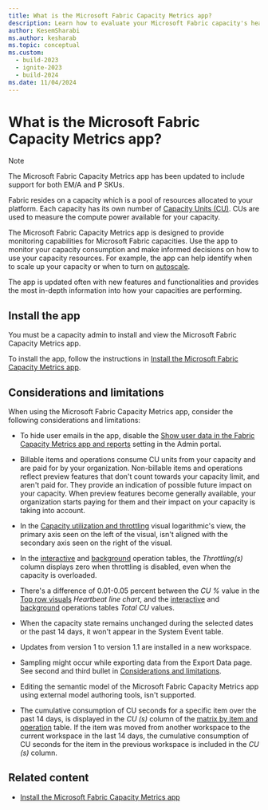 ```yaml
---
title: What is the Microsoft Fabric Capacity Metrics app?
description: Learn how to evaluate your Microsoft Fabric capacity's health, by reading the metrics app.
author: KesemSharabi
ms.author: kesharab
ms.topic: conceptual
ms.custom:
  - build-2023
  - ignite-2023
  - build-2024
ms.date: 11/04/2024
---
```


# What is the Microsoft Fabric Capacity Metrics app?

>[!NOTE]
>The Microsoft Fabric Capacity Metrics app has been updated to include support for both EM/A and P SKUs.

Fabric resides on a capacity which is a pool of resources allocated to your platform. Each capacity has its own number of [Capacity Units (CU)](licenses.md). CUs are used to measure the compute power available for your capacity.

The Microsoft Fabric Capacity Metrics app is designed to provide monitoring capabilities for Microsoft Fabric capacities. Use the app to monitor your capacity consumption and make informed decisions on how to use your capacity resources. For example, the app can help identify when to scale up your capacity or when to turn on [autoscale](/power-bi/enterprise/service-premium-auto-scale).

The app is updated often with new features and functionalities and provides the most in-depth information into how your capacities are performing.

## Install the app

You must be a capacity admin to install and view the Microsoft Fabric Capacity Metrics app.

To install the app, follow the instructions in [Install the Microsoft Fabric Capacity Metrics app](metrics-app-install.md).

## Considerations and limitations

When using the Microsoft Fabric Capacity Metrics app, consider the following considerations and limitations:

* To hide user emails in the app, disable the [Show user data in the Fabric Capacity Metrics app and reports](../admin/service-admin-portal-audit-usage.md#show-user-data-in-the-fabric-capacity-metrics-app-and-reports) setting in the Admin portal.

* Billable items and operations consume CU units from your capacity and are paid for by your organization. Non-billable items and operations reflect preview features that don't count towards your capacity limit, and aren't paid for. They provide an indication of possible future impact on your capacity. When preview features become generally available, your organization starts paying for them and their impact on your capacity is taking into account.

* In the [Capacity utilization and throttling](metrics-app-compute-page.md#capacity-utilization-and-throttling) visual logarithmic's view, the primary axis seen on the left of the visual, isn't aligned with the secondary axis seen on the right of the visual.

* In the [interactive](metrics-app-timepoint-page.md#interactive-operations-for-timerange) and [background](metrics-app-timepoint-page.md#background-operations-for-timerange) operation tables, the *Throttling(s)* column displays zero when throttling is disabled, even when the capacity is overloaded.

* There's a difference of 0.01-0.05 percent between the *CU %* value in the [Top row visuals](metrics-app-timepoint-page.md#top-row-visuals) *Heartbeat line chart*, and the [interactive](metrics-app-timepoint-page.md#interactive-operations-for-timerange) and [background](metrics-app-timepoint-page.md#background-operations-for-timerange) operations tables *Total CU* values.

* When the capacity state remains unchanged during the selected dates or the past 14 days, it won't appear in the System Event table.

* Updates from version 1 to version 1.1 are installed in a new workspace.

* Sampling might occur while exporting data from the Export Data page. See second and third bullet in [Considerations and limitations](/power-bi/visuals/power-bi-visualization-export-data?tabs=powerbi-desktop#considerations-and-limitations).

* Editing the semantic model of the Microsoft Fabric Capacity Metrics app using external model authoring tools, isn't supported.

* The cumulative consumption of CU seconds for a specific item over the past 14 days, is displayed in the *CU (s)* column of the [matrix by item and operation](metrics-app-compute-page.md#matrix-by-item-and-operation) table. If the item was moved from another workspace to the current workspace in the last 14 days, the cumulative consumption of CU seconds for the item in the previous workspace is included in the *CU (s)* column.

## Related content

- [Install the Microsoft Fabric Capacity Metrics app](metrics-app-install.md)
